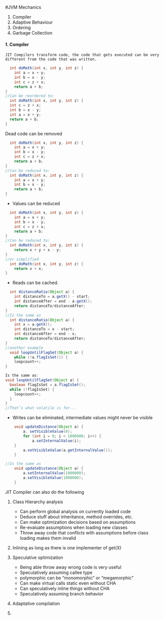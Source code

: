 #JVM Mechanics

1. Compiler 
2. Adaptive Behaviour
3. Ordering 
4. Garbage Collection


#### 1. Compiler

    JIT Compilers transform code, the code that gets executed can be very different from the code that was written.
  ```java
    int doMath(int x, int y, int z) {
      int a = x + y;
      int b = x - y;
      int c = z + x;
      return a + b;
  }
  //Can be reordered to:
    int doMath(int x, int y, int z) {
    int c = z + x;
    int b = x - y;
    int a = x + y;
    return a + b;
  }
```
Dead code can be removed
```java
  int doMath(int x, int y, int z) {
    int a = x + y;
    int b = x - y;
    int c = z + x;
    return a + b;
}
//Can be reduced to:
  int doMath(int x, int y, int z) {
    int a = x + y;
    int b = x - y;
    return a + b;
}
```
- Values can be reduced
```java
  int doMath(int x, int y, int z) {
    int a = x + y;
    int b = x - y;
    int c = z + x;
    return a + b;
}
//Can be reduced to:
  int doMath(int x, int y, int z) {
    return x + y + x - y;
}
//or simplified
  int doMath(int x, int y, int z) {
    return x + x;
}
```
- Reads can be cached.
```java
  int distanceRatio(Object a) {
    int distanceTo = a.getX() - start;
    int distanceAfter = end - a.getX();
    return distanceTo/distanceAfter;
}
//Is the same as
  int distanceRatio(Object a) {
    int x = a.getX();
    int distanceTo = x - start;
    int distanceAfter = end - x;
    return distanceTo/distanceAfter;
}
//another example
  void loopUntilFlagSet(Object a) {
    while (!a.flagIsSet()) {
    loopcount++;
}

Is the same as:
void loopUntilFlagSet(Object a) {
  boolean flagIsSet = a.flagIsSet();
  while (!flagIsSet) {
    loopcount++;
  }
}
//That’s what volatile is for...
```
- Writes can be eliminated, intermediate values might never be visible
```java
    void updateDistance(Object a) {
        a. setVisibleValue(0);
        for (int i = 0; i < 1000000; i++) {
            a.setInternalValue(i);
    }
        a.setVisibleValue(a.getInternalValue());
    }

//Is the same as
    void updateDistance(Object a) {
        a.setInternalValue(1000000);
        a.setVisibleValue(1000000);
    }
```
 JIT Compiler can also do the following
 1. Class Hierarchy analysis
    - Can perform global analysis on currently loaded code
    - Deduce stuff about inheritance, method overrides, etc.
    - Can make optimization decisions based on assumptions
    - Re-evaluate assumptions when loading new classes
    - Throw away code that conflicts with assumptions before class loading makes them invalid

 2. Inlining as long as there is one implementer of get(X)
 3. Speculative optimization
    - Being able throw away wrong code is very useful
    - Speculatively assuming callee type
    - polymorphic can be “monomorphic” or “megamorphic”
    - Can make virtual calls static even without CHA
    - Can speculatively inline things without CHA
    - Speculatively assuming branch behavior
 4. Adaptative compilation
 5. 
